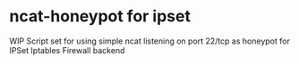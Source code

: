 # ncat-honeypot for ipset

WIP
Script set for using simple ncat listening on port 22/tcp as honeypot for IPSet Iptables Firewall backend

